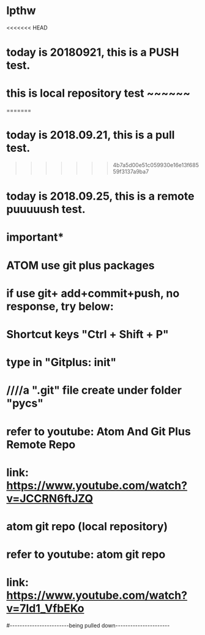 # lpthw
<<<<<<< HEAD
# today is 20180921, this is a PUSH test.
# this is local repository test ~~~~~~
=======
# today is 2018.09.21, this is a pull test.
>>>>>>> 4b7a5d00e51c059930e16e13f68559f3137a9ba7

# today is 2018.09.25, this is a remote puuuuush test.

# ************important*************
# ATOM use git plus packages
# if use git+ add+commit+push, no response, try below:
# Shortcut keys "Ctrl + Shift + P"
# type in "Gitplus: init"
# ////a ".git" file create under folder "pycs"
# refer to youtube: Atom And Git Plus Remote Repo
# link: https://www.youtube.com/watch?v=JCCRN6ftJZQ


# atom git repo (local repository)
# refer to youtube: atom git repo
# link: https://www.youtube.com/watch?v=7Id1_VfbEKo

#------------------------being pulled down----------------------
